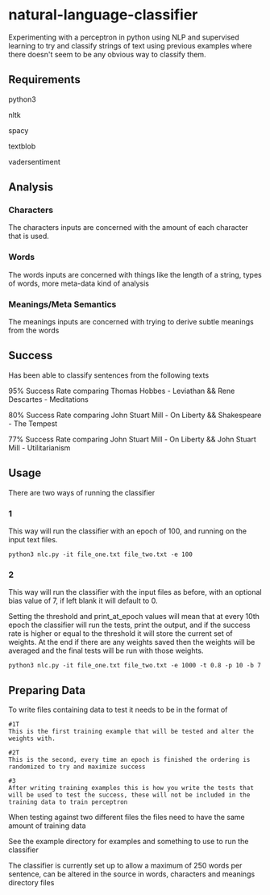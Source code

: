 # natural-language-classifier

Experimenting with a perceptron in python using NLP and supervised learning to try and classify strings of text using previous examples where there doesn't seem to be any obvious way to classify them.

## Requirements

python3

nltk

spacy

textblob

vadersentiment

## Analysis

### Characters

The characters inputs are concerned with the amount of each character that is used.

### Words

The words inputs are concerned with things like the length of a string, types of words, more meta-data kind of analysis

### Meanings/Meta Semantics

The meanings inputs are concerned with trying to derive subtle meanings from the words

## Success

Has been able to classify sentences from the following texts

95% Success Rate comparing Thomas Hobbes - Leviathan && Rene Descartes - Meditations

80% Success Rate comparing John Stuart Mill - On Liberty && Shakespeare - The Tempest

77% Success Rate comparing John Stuart Mill - On Liberty && John Stuart Mill - Utilitarianism

## Usage

There are two ways of running the classifier

### 1

This way will run the classifier with an epoch of 100, and running on the input text files.

```
python3 nlc.py -it file_one.txt file_two.txt -e 100
```

### 2

This way will run the classifier with the input files as before, with an optional bias value of 7, if left blank it will default to 0.

Setting the threshold and print_at_epoch values will mean that at every 10th epoch the classifier will run the tests, print the output, and if the success rate is higher or equal to the threshold it will store the current set of weights. At the end if there are any weights saved then the weights will be averaged and the final tests will be run with those weights.

```
python3 nlc.py -it file_one.txt file_two.txt -e 1000 -t 0.8 -p 10 -b 7
```

## Preparing Data

To write files containing data to test it needs to be in the format of

```
#1T
This is the first training example that will be tested and alter the weights with.

#2T
This is the second, every time an epoch is finished the ordering is randomized to try and maximize success

#3
After writing training examples this is how you write the tests that will be used to test the success, these will not be included in the training data to train perceptron
```

When testing against two different files the files need to have the same amount of training data

See the example directory for examples and something to use to run the classifier

The classifier is currently set up to allow a maximum of 250 words per sentence, can be altered in the source in words, characters and meanings directory files
